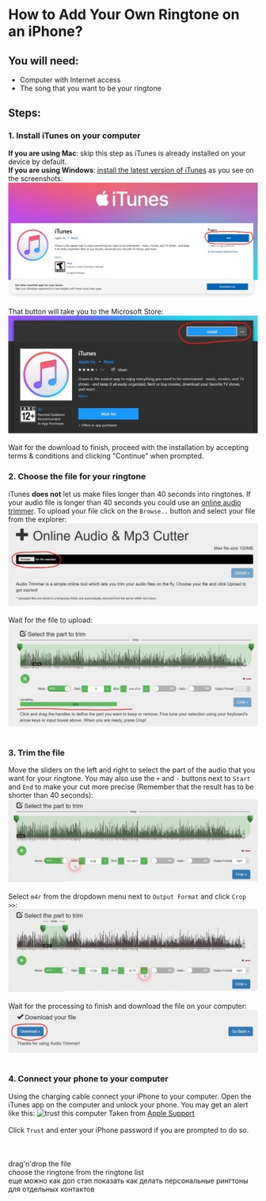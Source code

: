 # How to Add Your Own Ringtone on an iPhone?
## You will need:
* Computer with Internet access
* The song that you want to be your ringtone

## Steps:
### **1. Install iTunes on your computer**
**If you are using Mac**: skip this step as iTunes is already installed on your device by default.
<br>
**If you are using Windows**: [install the latest version of iTunes](https://www.microsoft.com/en-us/p/itunes/9pb2mz1zmb1s "Install iTunes") as you see on the screenshots:
<br>
![iTunes installation button 1](assests/step_1_1.jpg "iTunes installation button")
<br>
<br>
That button will take you to the Microsoft Store:
<br>
![iTunes installation button 2](assests/step_1_2.jpg "iTunes installation button")
<br>
<br>
Wait for the download to finish, proceed with the installation by accepting terms & conditions and clicking "Continue" when prompted.
### **2. Choose the file for your ringtone**
iTunes **does not** let us make files longer than 40 seconds into ringtones. If your audio file is longer than 40 seconds you could use an [online audio trimmer](https://audiotrimmer.com "Online Audio Trimmer"). To upload your file click on the `Browse..` button and select your file from the explorer:
<br>
![audio trimming open file](assests/step_2_1.jpg "Audio Trimming open file")
<br>
<br>
Wait for the file to upload:
<br>
![audio trimming upload](assests/step_2_2.jpg "Audio Trimming Upload")
<br>
<br>
### **3. Trim the file**
Move the sliders on the left and right to select the part of the audio that you want for your ringtone. You may also use the `+` and `-` buttons next to `Start` and `End` to make your cut more precise (Remember that the result has to be shorter than 40 seconds):
<br>
![audio trimming sliders](assests/step_3_1.gif "Audio Trimming Sliders")
<br>
<br>
Select `m4r` from the dropdown menu next to `Output Format` and click `Crop >>`:
<br>
![audio crop](assests/step_3_2.gif "Audio Crop")
<br>
<br>
Wait for the processing to finish and download the file on your computer:
<br>
![audio download](assests/step_3_3.jpg "Audio Download")
<br>
<br>
### **4. Connect your phone to your computer**
Using the charging cable connect your iPhone to your computer. Open the iTunes app on the computer and unlock your phone. You may get an alert like this:
![trust this computer](https://support.apple.com/library/content/dam/edam/applecare/images/en_US/iOS/ios13-iphone-xs-home-trust-computer-alert.jpg "Trust This Computer")
Taken from [Apple Support](https://support.apple.com/en-us/HT202778 "Apple Support")
<br>
<br>
Click `Trust` and enter your iPhone password if you are prompted to do so.
<br>
<br>
<br>
<br>
drag'n'drop the file
<br>
choose the ringtone from the ringtone list
<br>
еще можно как доп стэп показать как делать персональные рингтоны для отдельных контактов